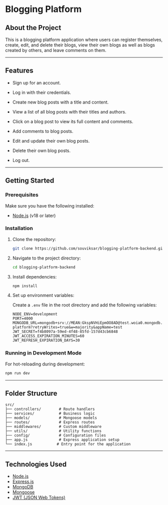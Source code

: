 # Blogging Platform

## About the Project

This is a blogging platform application where users can register themselves, create, edit, and delete their blogs, view their own blogs as well as blogs created by others, and leave comments on them.

---

## Features

- Sign up for an account.

- Log in with their credentials.

- Create new blog posts with a title and content.

- View a list of all blog posts with their titles and authors.

- Click on a blog post to view its full content and comments.

- Add comments to blog posts.

- Edit and update their own blog posts.

- Delete their own blog posts.

- Log out.

---

## Getting Started

### Prerequisites

Make sure you have the following installed:

- [Node.js](https://nodejs.org/) (v18 or later)

### Installation

1. Clone the repository:

   ```bash
   git clone https://github.com/souviksar/blogging-platform-backend.git
   ```

2. Navigate to the project directory:

   ```bash
   cd blogging-platform-backend
   ```

3. Install dependencies:

   ```bash
   npm install
   ```

4. Set up environment variables:

   Create a `.env` file in the root directory and add the following variables:

   ```env
   NODE_ENV=development
   PORT=4000
   MONGODB_URL=mongodb+srv://MEAN:GkspNVHiEpmOO8AD@test.woia0.mongodb.net/blogging-platform?retryWrites=true&w=majority&appName=test
   JWT_SECRET=f4b8097a-59ed-4f48-85fd-157d43cb6848
   JWT_ACCESS_EXPIRATION_MINUTES=60
   JWT_REFRESH_EXPIRATION_DAYS=30

   ```

### Running in Development Mode

For hot-reloading during development:

```bash
npm run dev
```

---

## Folder Structure

```plaintext
src/
├── controllers/        # Route handlers
├── services/           # Business logic
├── models/             # Mongoose models
├── routes/             # Express routes
├── middlewares/        # Custom middleware
├── utils/              # Utility functions
├── config/             # Configuration files
├── app.js              # Express application setup
└── index.js           # Entry point for the application
```

---

## Technologies Used

- [Node.js](https://nodejs.org)
- [Express.js](https://expressjs.com/)
- [MongoDB](https://www.mongodb.com/)
- [Mongoose](https://mongoosejs.com/)
- [JWT (JSON Web Tokens)](https://jwt.io/)
